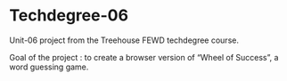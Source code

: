 # Techdegree-06

Unit-06 project from the Treehouse FEWD techdegree course.

Goal of the project : to create a browser version of “Wheel of Success”, a word guessing game.